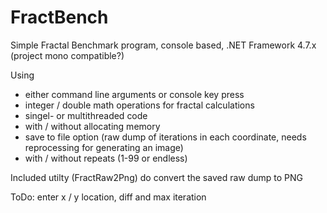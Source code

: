 # FractBench

Simple Fractal Benchmark program, console based, .NET Framework 4.7.x (project mono compatible?)

Using
- either command line arguments or console key press
- integer / double math operations for fractal calculations
- singel- or multithreaded code
- with / without allocating memory
- save to file option (raw dump of iterations in each coordinate, needs reprocessing for generating an image)
- with / without repeats (1-99 or endless)

Included utilty (FractRaw2Png) do convert the saved raw dump to PNG

ToDo: enter x / y location, diff and max iteration
